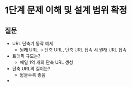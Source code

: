 # 1단계 문제 이해 및 설계 범위 확정
## 질문
- URL 단축기 동작 예제
  - 원래 URL -> 단축 URL, 단축 URL 접속 시 원래 URL 접속
- 트래픽 규모는?
  - 매일 1억 개의 단축 URL 생성
- 단축 URL의 길이는?
  - 짧을수록 좋음
- 